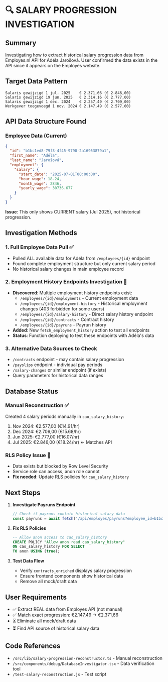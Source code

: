 # 🔍 SALARY PROGRESSION INVESTIGATION

## Summary
Investigating how to extract historical salary progression data from Employes.nl API for Adéla Jarošová. User confirmed the data exists in the API since it appears on the Employes website.

## Target Data Pattern
```
Salaris gewijzigd 1 jul. 2025    € 2.371,66 (€ 2.846,00)
Salaris gewijzigd 19 jun. 2025   € 2.314,16 (€ 2.777,00)
Salaris gewijzigd 1 dec. 2024    € 2.257,49 (€ 2.709,00)
Werkgever toegevoegd 1 nov. 2024 € 2.147,49 (€ 2.577,00)
```

## API Data Structure Found

### Employee Data (Current)
```json
{
  "id": "b1bc1ed8-79f3-4f45-9790-2a16953879a1",
  "first_name": "Adéla",
  "last_name": "Jarošová",
  "employment": {
    "salary": {
      "start_date": "2025-07-01T00:00:00",
      "hour_wage": 18.24,
      "month_wage": 2846,
      "yearly_wage": 30736.677
    }
  }
}
```

**Issue**: This only shows CURRENT salary (Jul 2025), not historical progression.

## Investigation Methods

### 1. Full Employee Data Pull ✅
- Pulled ALL available data for Adéla from `/employees/{id}` endpoint
- Found complete employment structure but only current salary period
- No historical salary changes in main employee record

### 2. Employment History Endpoints Investigation 🔧
- **Discovered**: Multiple employment history endpoints exist:
  - `/employees/{id}/employments` - Current employment data
  - `/employees/{id}/employment-history` - Historical employment changes (403 forbidden for some users)
  - `/employees/{id}/salary-history` - Direct salary history endpoint
  - `/employees/{id}/contracts` - Contract history
  - `/employees/{id}/payruns` - Payrun history
- **Added**: New `fetch_employment_history` action to test all endpoints
- **Status**: Function deploying to test these endpoints with Adéla's data

### 3. Alternative Data Sources to Check
- `/contracts` endpoint - may contain salary progression
- `/payslips` endpoint - individual pay periods
- `/salary-changes` or similar endpoint (if exists)
- Query parameters for historical data ranges

## Database Status

### Manual Reconstruction ✅
Created 4 salary periods manually in `cao_salary_history`:
1. Nov 2024: €2.577,00 (€14.91/hr)
2. Dec 2024: €2.709,00 (€15.68/hr)
3. Jun 2025: €2.777,00 (€16.07/hr)
4. Jul 2025: €2.846,00 (€18.24/hr) ← Matches API

### RLS Policy Issue 🔧
- Data exists but blocked by Row Level Security
- Service role can access, anon role cannot
- **Fix needed**: Update RLS policies for `cao_salary_history`

## Next Steps

1. **Investigate Payruns Endpoint**
   ```javascript
   // Check if payruns contain historical salary data
   const payruns = await fetch('/api/employes/payruns?employee_id=b1bc1ed8...');
   ```

2. **Fix RLS Policies**
   ```sql
   -- Allow anon access to cao_salary_history
   CREATE POLICY "Allow anon read cao_salary_history"
   ON cao_salary_history FOR SELECT
   TO anon USING (true);
   ```

3. **Test Data Flow**
   - Verify `contracts_enriched` displays salary progression
   - Ensure frontend components show historical data
   - Remove all mock/draft data

## User Requirements
- ✅ Extract REAL data from Employes API (not manual)
- ✅ Match exact progression: €2.147,49 → €2.371,66
- ⏳ Eliminate all mock/draft data
- ⏳ Find API source of historical salary data

## Code References
- `/src/lib/salary-progression-reconstructor.ts` - Manual reconstruction
- `/src/components/debug/DatabaseInvestigator.tsx` - Data verification tool
- `/test-salary-reconstruction.js` - Test script